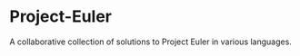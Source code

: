 Project-Euler
=============

A collaborative collection of solutions to Project Euler in various languages.
